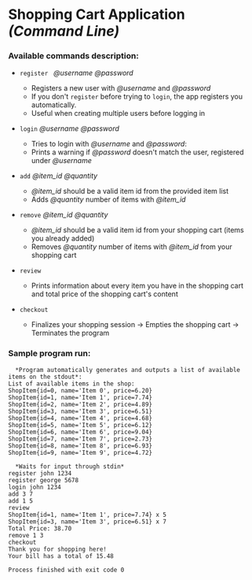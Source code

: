 # Shopping Cart Application *(Command Line)*

###  Available commands description:

- `register ` *@username* *@password*
  - Registers a new user with *@username* and *@password*
  - If you don't `register` before trying to `login`,
    the app registers you automatically.
  - Useful when creating multiple users before logging in
  
- `login` *@username* *@password*
  - Tries to login with *@username* and *@password*:
  - Prints a warning if *@password* doesn't match
    the user, registered under *@username*
      
- `add` *@item_id* *@quantity*
  - *@item_id* should be a valid item id from the provided item list
  - Adds *@quantity* number of items with *@item_id*
  
- `remove` *@item_id* *@quantity*
  - *@item_id* should be a valid item id from your shopping cart (items you already added)
  - Removes *@quantity* number of items with *@item_id* from your shopping cart
  
- `review`
  - Prints information about every item you have in the shopping cart
    and total price of the shopping cart's content
    
- `checkout`
  - Finalizes your shopping session -> Empties the shopping cart -> Terminates the program

### Sample program run:
```
  *Program automatically generates and outputs a list of available items on the stdout*:
List of available items in the shop:
ShopItem{id=0, name='Item 0', price=6.20}
ShopItem{id=1, name='Item 1', price=7.74}
ShopItem{id=2, name='Item 2', price=4.89}
ShopItem{id=3, name='Item 3', price=6.51}
ShopItem{id=4, name='Item 4', price=4.68}
ShopItem{id=5, name='Item 5', price=6.12}
ShopItem{id=6, name='Item 6', price=9.04}
ShopItem{id=7, name='Item 7', price=2.73}
ShopItem{id=8, name='Item 8', price=6.93}
ShopItem{id=9, name='Item 9', price=4.72}

  *Waits for input through stdin*
register john 1234
register george 5678
login john 1234
add 3 7
add 1 5
review
ShopItem{id=1, name='Item 1', price=7.74} x 5
ShopItem{id=3, name='Item 3', price=6.51} x 7
Total Price: 38.70
remove 1 3
checkout
Thank you for shopping here!
Your bill has a total of 15.48

Process finished with exit code 0
```

